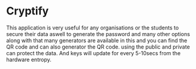 # Cryptify
This application is very useful for any organisations or the students to secure their data aswell to generate the password and many other options along with that many generators are available in this and you can find the QR code and can also generator the QR code. using the public and private can protect the data. And keys will update for every 5-10secs from the hardware entropy.
